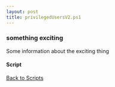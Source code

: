 ```yaml
---
layout: post
title: privilegedUsersV2.ps1
---
```


### something exciting

Some information about the exciting thing

#### Script

<script src="https://gist-it.appspot.com/github.com/BanterBoy/scripts-blog/blob/master/PowerShell/scripts/activeDirectory/privilegedUsersV2.ps1" crossorigin="anonymous"></script>

<a href="/menu/_pages/scripts.html">Back to Scripts</a>
